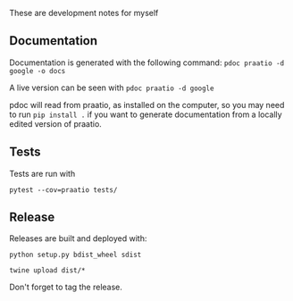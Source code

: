 
These are development notes for myself

## Documentation

Documentation is generated with the following command:
`pdoc praatio -d google -o docs`

A live version can be seen with
`pdoc praatio -d google`

pdoc will read from praatio, as installed on the computer, so you may need to run `pip install .` if you want to generate documentation from a locally edited version of praatio.

## Tests

Tests are run with

`pytest --cov=praatio tests/`

## Release

Releases are built and deployed with:

`python setup.py bdist_wheel sdist`

`twine upload dist/*`

Don't forget to tag the release.
